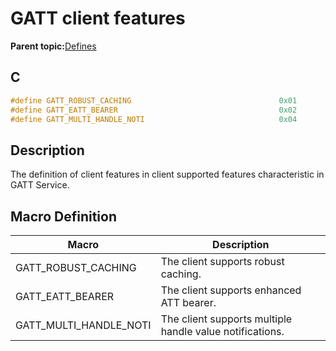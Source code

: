 # GATT client features

**Parent topic:**[Defines](GUID-E2F81023-B198-4263-A123-9225588A0E6E.md)

## C

```c
#define GATT_ROBUST_CACHING                                 0x01
#define GATT_EATT_BEARER                                    0x02
#define GATT_MULTI_HANDLE_NOTI                              0x04
```

## Description

The definition of client features in client supported features characteristic in GATT Service.

## Macro Definition

|Macro|Description|
|-----|-----------|
|GATT\_ROBUST\_CACHING|The client supports robust caching.|
|GATT\_EATT\_BEARER|The client supports enhanced ATT bearer.|
|GATT\_MULTI\_HANDLE\_NOTI|The client supports multiple handle value notifications.|

